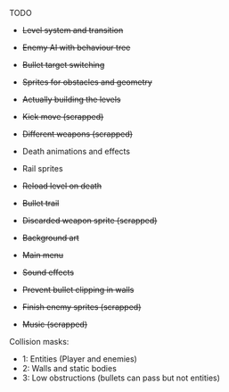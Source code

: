 TODO

- ~~Level system and transition~~
- ~~Enemy AI with behaviour tree~~
- ~~Bullet target switching~~
- ~~Sprites for obstacles and geometry~~
- ~~Actually building the levels~~
- ~~Kick move (scrapped)~~
- ~~Different weapons (scrapped)~~

- Death animations and effects
- Rail sprites
- ~~Reload level on death~~

- ~~Bullet trail~~
- ~~Discarded weapon sprite (scrapped)~~
- ~~Background art~~
- ~~Main menu~~
- ~~Sound effects~~
- ~~Prevent bullet clipping in walls~~

- ~~Finish enemy sprites (scrapped)~~
- ~~Music (scrapped)~~

Collision masks:
- 1: Entities (Player and enemies)
- 2: Walls and static bodies
- 3: Low obstructions (bullets can pass but not entities)